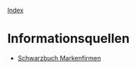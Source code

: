 [Index](index.html)

# Informationsquellen

* [Schwarzbuch Markenfirmen](informationsquellen/schwarzbuch_markenfirmen.html)
